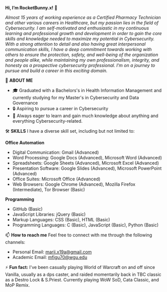 <b>Hi, I’m RocketBunny.x!</b> 👋 

<i>Almost 15 years of working experience as a Certified Pharmacy Technician and other various careers in Healthcare, but my passion lies in the field of Cybersecurity. I am self-motivated and enthusiastic in my continuous learning and professional growth and development in order to gain the core skills and knowledge needed to maximize my potential in Cybersecurity. With a strong attention to detail and also having great interpersonal communication skills, I have a deep commitment towards working with others to ensure the protection, safety, and well-being of the organization and people alike, while maintaining my own professionalism, integrity, and honesty as a prospective cybersecurity professional. I'm on a journey to pursue and build a career in this exciting domain.</i>
  </p>

🚀 <b>ABOUT ME</b>

- 🎓 Graduated with a Bachelors's in Health Information Management and currently studying for my Master's in Cybersecurity and Data Governance
- 🔒 Aspiring to pursue a career in Cybersecurity
- 🧠 Always eager to learn and gain much knowledge about anything and everything Cybersecurity-related.

🛠 <b>SKILLS</b>
I have a diverse skill set, including but not limited to:

<b>Office Automation</b>
- Digital Communication: Gmail (Advanced)
- Word Processing: Google Docs (Advanced), Microsoft Word (Advanced)
- Spreadsheets: Google Sheets (Advanced), Microsoft Excel (Advanced)
- Presentation Software: Google Slides (Advanced), Microsoft PowerPoint (Advanced)
- Office Suites: Microsoft Office (Advanced)
- Web Browsers: Google Chrome (Advanced), Mozilla Firefox (Intermediate), Tor Browser (Basic)

<b>Programming</b>
- GitHub (Basic)
- JavaScript Libraries: jQuery (Basic)
- Markup Languages: CSS (Basic), HTML (Basic)
- Programming Languages: C (Basic), JavaScript (Basic), Python (Basic)

📫 <b>How to reach me</b>
Feel free to connect with me through the following channels:

- Personal Email: marii.x19a@gmail.com
- Academic Email: mfigu70@wgu.edu

⚡ <b>Fun fact:</b> I've been casually playing World of Warcraft on and off since Vanilla, usually as a dps caster, and raided momentarily back in TBC classic as a Destro Lock & S.Priest. Currently playing WoW SoD, Cata Classic, and MoP Remix.

<!---
rocketbunnyx/rocketbunnyx is a ✨ special ✨ repository because its `README.md` (this file) appears on your GitHub profile.
You can click the Preview link to take a look at your changes.
--->
